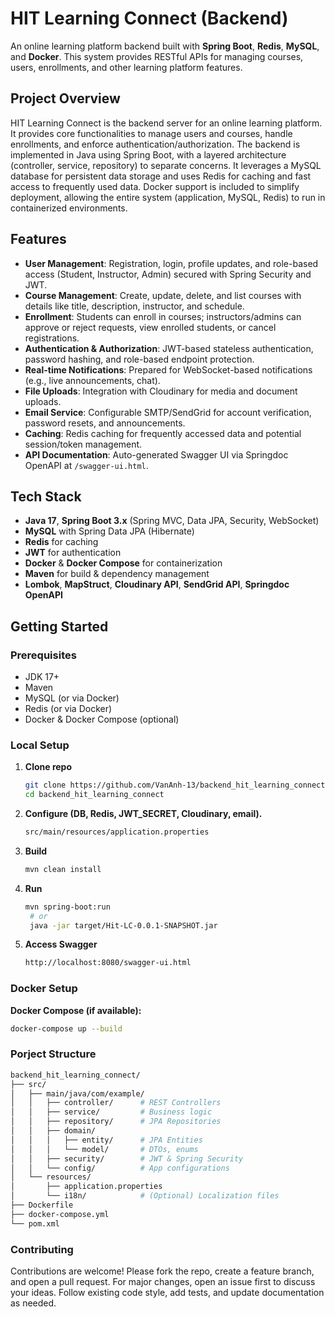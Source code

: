 # HIT Learning Connect (Backend)

An online learning platform backend built with **Spring Boot**, **Redis**, **MySQL**, and **Docker**. This system provides RESTful APIs for managing courses, users, enrollments, and other learning platform features.

## Project Overview

HIT Learning Connect is the backend server for an online learning platform. It provides core functionalities to manage users and courses, handle enrollments, and enforce authentication/authorization. The backend is implemented in Java using Spring Boot, with a layered architecture (controller, service, repository) to separate concerns. It leverages a MySQL database for persistent data storage and uses Redis for caching and fast access to frequently used data. Docker support is included to simplify deployment, allowing the entire system (application, MySQL, Redis) to run in containerized environments.

## Features

- **User Management**: Registration, login, profile updates, and role-based access (Student, Instructor, Admin) secured with Spring Security and JWT.
- **Course Management**: Create, update, delete, and list courses with details like title, description, instructor, and schedule.
- **Enrollment**: Students can enroll in courses; instructors/admins can approve or reject requests, view enrolled students, or cancel registrations.
- **Authentication & Authorization**: JWT-based stateless authentication, password hashing, and role-based endpoint protection.  
- **Real-time Notifications**: Prepared for WebSocket-based notifications (e.g., live announcements, chat).
- **File Uploads**: Integration with Cloudinary for media and document uploads.  
- **Email Service**: Configurable SMTP/SendGrid for account verification, password resets, and announcements.  
- **Caching**: Redis caching for frequently accessed data and potential session/token management.  
- **API Documentation**: Auto-generated Swagger UI via Springdoc OpenAPI at `/swagger-ui.html`.

## Tech Stack

- **Java 17**, **Spring Boot 3.x** (Spring MVC, Data JPA, Security, WebSocket)  
- **MySQL** with Spring Data JPA (Hibernate)  
- **Redis** for caching  
- **JWT** for authentication  
- **Docker** & **Docker Compose** for containerization  
- **Maven** for build & dependency management  
- **Lombok**, **MapStruct**, **Cloudinary API**, **SendGrid API**, **Springdoc OpenAPI**

## Getting Started

### Prerequisites

- JDK 17+  
- Maven  
- MySQL (or via Docker)  
- Redis (or via Docker)  
- Docker & Docker Compose (optional)

### Local Setup

1. **Clone repo**  
   ```bash
   git clone https://github.com/VanAnh-13/backend_hit_learning_connect.git
   cd backend_hit_learning_connect
2. **Configure (DB, Redis, JWT_SECRET, Cloudinary, email).**
   ```bash
   src/main/resources/application.properties
3. **Build**
   ```bash
   mvn clean install
4. **Run**
   ```bash
   mvn spring-boot:run
    # or
    java -jar target/Hit-LC-0.0.1-SNAPSHOT.jar
5. **Access Swagger**
   ```bash
   http://localhost:8080/swagger-ui.html
### Docker Setup

**Docker Compose (if available):**
```bash
docker-compose up --build
```
### Porject Structure
```bash
backend_hit_learning_connect/
├── src/
│   ├── main/java/com/example/
│   │   ├── controller/      # REST Controllers
│   │   ├── service/         # Business logic
│   │   ├── repository/      # JPA Repositories
│   │   ├── domain/
│   │   │   ├── entity/      # JPA Entities
│   │   │   └── model/       # DTOs, enums
│   │   ├── security/        # JWT & Spring Security
│   │   └── config/          # App configurations
│   └── resources/
│       ├── application.properties
│       └── i18n/            # (Optional) Localization files
├── Dockerfile
├── docker-compose.yml
└── pom.xml
```
### Contributing
Contributions are welcome! Please fork the repo, create a feature branch, and open a pull request. For major changes, open an issue first to discuss your ideas. Follow existing code style, add tests, and update documentation as needed.
